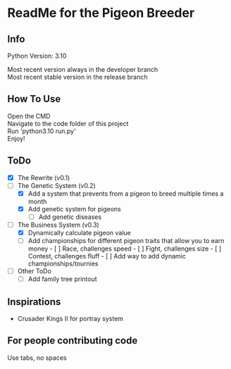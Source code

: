 # ReadMe for the Pigeon Breeder
## Info
Python Version: 3.10

Most recent version always in the developer branch  
Most recent stable version in the release branch

## How To Use
Open the CMD  
Navigate to the code folder of this project  
Run 'python3.10 run.py'  
Enjoy!  

## ToDo
- [x] The Rewrite (v0.1)
- [ ] The Genetic System (v0.2)
  - [x] Add a system that prevents from a pigeon to breed multiple times a month
  - [x] Add genetic system for pigeons
	- [ ] Add genetic diseases
- [ ] The Business System (v0.3)
  - [x] Dynamically calculate pigeon value
  - [ ] Add championships for different pigeon traits that allow you to earn money
		- [ ] Race, challenges speed
		- [ ] Fight, challenges size
		- [ ] Contest, challenges fluff
		- [ ] Add way to add dynamic championships/tournies
- [ ] Other ToDo
  - [ ] Add family tree printout

## Inspirations
- Crusader Kings II for portray system

## For people contributing code
Use tabs, no spaces  
